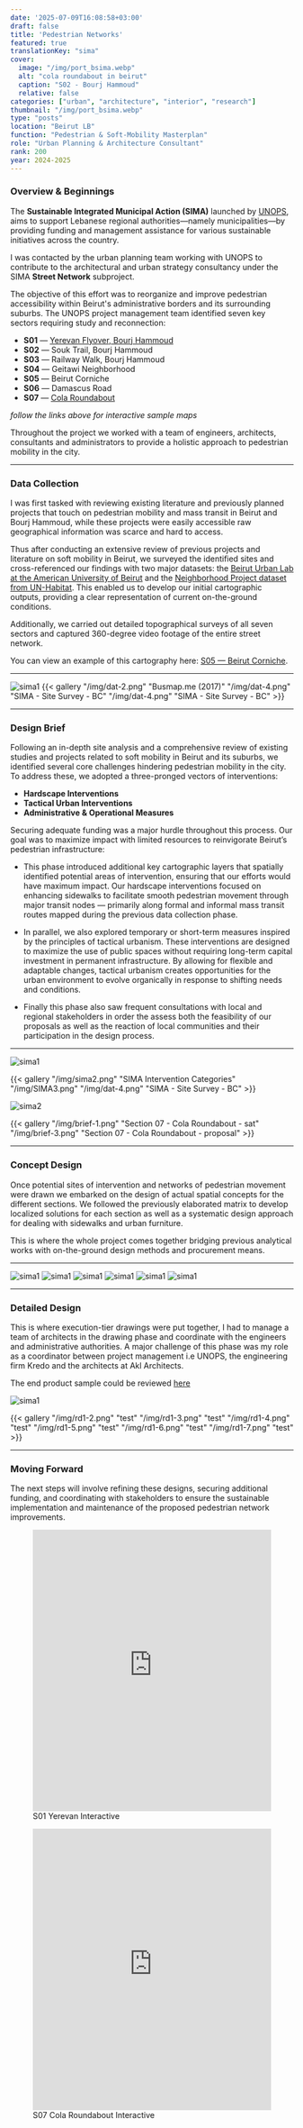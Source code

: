 ```yaml
---
date: '2025-07-09T16:08:58+03:00'
draft: false
title: 'Pedestrian Networks'
featured: true
translationKey: "sima"
cover:
  image: "/img/port_bsima.webp"
  alt: "cola roundabout in beirut"
  caption: "S02 - Bourj Hammoud"
  relative: false 
categories: ["urban", "architecture", "interior", "research"]
thumbnail: "/img/port_bsima.webp"
type: "posts"
location: "Beirut LB"
function: "Pedestrian & Soft-Mobility Masterplan"
role: "Urban Planning & Architecture Consultant"
rank: 200
year: 2024-2025
---
```

### Overview & Beginnings

The **Sustainable Integrated Municipal Action (SIMA)** launched by [UNOPS](https://lebanon.un.org/en/227264-unops-launches-two-call-proposals-lebanon), aims to support Lebanese regional authorities—namely municipalities—by providing funding and management assistance for various sustainable initiatives across the country.

I was contacted by the urban planning team working with UNOPS to contribute to the architectural and urban strategy consultancy under the SIMA **Street Network** subproject.

The objective of this effort was to reorganize and improve pedestrian accessibility within Beirut's administrative borders and its surrounding suburbs. The UNOPS project management team identified seven key sectors requiring study and reconnection:

- **S01** — [Yerevan Flyover, Bourj Hammoud](https://sima-yf.netlify.app)
- **S02** — Souk Trail, Bourj Hammoud
- **S03** — Railway Walk, Bourj Hammoud
- **S04** — Geitawi Neighborhood
- **S05** — Beirut Corniche
- **S06** — Damascus Road
- **S07** — [Cola Roundabout](https://sima-cr.netlify.app)

_follow the links above for interactive sample maps_

Throughout the project we worked with a team of engineers, architects, consultants and administrators to provide a holistic approach to pedestrian mobility in the city.



---

### Data Collection

I was first tasked with reviewing existing literature and previously planned projects that touch on pedestrian mobility and mass transit in Beirut and Bourj Hammoud, while these projects were easily accessible raw geographical information was scarce and hard to access.

Thus after conducting an extensive review of previous projects and literature on soft mobility in Beirut, we surveyed the identified sites and cross-referenced our findings with two major datasets: the [Beirut Urban Lab at the American University of Beirut](https://beiruturbanlab.com/) and the [Neighborhood Project dataset from UN-Habitat](https://lebanonportal.unhabitat.org). This enabled us to develop our initial cartographic outputs, providing a clear representation of current on-the-ground conditions.

Additionally, we carried out detailed topographical surveys of all seven sectors and captured 360-degree video footage of the entire street network.

You can view an example of this cartography here: [S05 — Beirut Corniche](/img/sima_1_bc.pdf).

---

![sima1](/img/dat-1.png "Sevtsuk et al. (2024)")
{{< gallery "/img/dat-2.png" "Busmap.me (2017)" "/img/dat-4.png" "SIMA - Site Survey - BC" "/img/dat-4.png" "SIMA - Site Survey - BC" >}}

---

### Design Brief

Following an in-depth site analysis and a comprehensive review of existing studies and projects related to soft mobility in Beirut and its suburbs, we identified several core challenges hindering pedestrian mobility in the city. To address these, we adopted a three-pronged vectors of interventions:

- **Hardscape Interventions**
- **Tactical Urban Interventions**
- **Administrative & Operational Measures**

Securing adequate funding was a major hurdle throughout this process. Our goal was to maximize impact with limited resources to reinvigorate Beirut’s pedestrian infrastructure:

- This phase introduced additional key cartographic layers that spatially identified potential areas of intervention, ensuring that our efforts would have maximum impact. Our hardscape interventions focused on enhancing sidewalks to facilitate smooth pedestrian movement through major transit nodes — primarily along formal and informal mass transit routes mapped during the previous data collection phase.

- In parallel, we also explored temporary or short-term measures inspired by the principles of tactical urbanism. These interventions are designed to maximize the use of public spaces without requiring long-term capital investment in permanent infrastructure. By allowing for flexible and adaptable changes, tactical urbanism creates opportunities for the urban environment to evolve organically in response to shifting needs and conditions.

- Finally this phase also saw frequent consultations with local and regional stakeholders in order the assess both the feasibility of our proposals as well as the reaction of local communities and their participation in the design process.

---

![sima1](/img/sima1.png "SIMA Masterplan")

{{< gallery "/img/sima2.png" "SIMA Intervention Categories" "/img/SIMA3.png" "/img/dat-4.png" "SIMA - Site Survey - BC" >}}

![sima2](/img/brief-2.png "Section 07 - Cola Roundabout - brief")

{{< gallery "/img/brief-1.png" "Section 07 - Cola Roundabout - sat" "/img/brief-3.png" "Section 07 - Cola Roundabout - proposal" >}}

---

### Concept Design

Once potential sites of intervention and networks of pedestrian movement were drawn we embarked on the design of actual spatial concepts for the different sections. We followed the previously elaborated matrix to develop localized solutions for each section as well as a systematic design approach for dealing with sidewalks and urban furniture.

This is where the whole project comes together bridging previous analytical works with on-the-ground design methods and procurement means.

---

![sima1](/img/con-1.png "sim1")
![sima1](/img/con-2.png "sim1")
![sima1](/img/con-3.png "sim1")
![sima1](/img/con-4.png "sim1")
![sima1](/img/con-5.png "sim1")
![sima1](/img/con-6.png "sim1")

---

### Detailed Design

This is where execution-tier drawings were put together, I had to manage a team of architects in the drawing phase and coordinate with the engineers and administrative authorities. A major challenge of this phase was my role as a coordinator between project management i.e UNOPS, the engineering firm Kredo and the architects at Akl Architects.

The end product sample could be reviewed [here](img/cr.pdf)

![sima1](/img/rd1-1.png "sim1")

{{< gallery "/img/rd1-2.png" "test" "/img/rd1-3.png" "test" "/img/rd1-4.png" "test" "/img/rd1-5.png" "test" "/img/rd1-6.png" "test" "/img/rd1-7.png" "test" >}}

---

### Moving Forward

The next steps will involve refining these designs, securing additional funding, and coordinating with stakeholders to ensure the sustainable implementation and maintenance of the proposed pedestrian network improvements.

<figure>
    <iframe src="https://sima-yf.netlify.app" style="border:0; width:100%; height:500px;"></iframe>
    <figcaption class="figure-caption text-center">S01 Yerevan Interactive</figcaption>
</figure>

<figure>
    <iframe src="https://sima-cr.netlify.app" style="border:0; width:100%; height:500px;"></iframe>
    <figcaption class="figure-caption text-center">S07 Cola Roundabout Interactive</figcaption>
</figure>